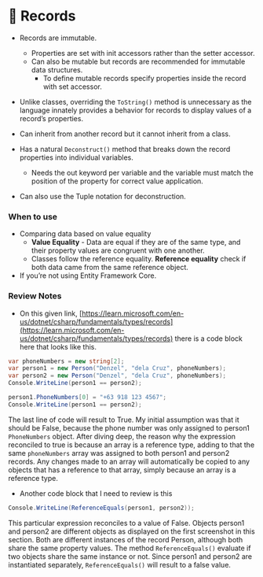 # 🏓 Records

- Records are immutable.
	- Properties are set with init accessors rather than the setter accessor.
	- Can also be mutable but records are recommended for immutable data structures.
		- To define mutable records specify properties inside the record with set accessor.
- Unlike classes, overriding the `ToString()` method is unnecessary as the language innately provides a behavior for records to display values of a record’s properties.
- Can inherit from another record but it cannot inherit from a class.

- Has a natural `Deconstruct()` method that breaks down the record properties into individual variables.
	- Needs the out keyword per variable and the variable must match the position of the property for correct value application.
- Can also use the Tuple notation for deconstruction.
### When to use

- Comparing data based on value equality
    - **Value Equality** - Data are equal if they are of the same type, and their property values are congruent with one another.
    - Classes follow the reference equality. **Reference equality** check if both data came from the same reference object.
- If you’re not using Entity Framework Core.

### Review Notes

- On this given link, [https://learn.microsoft.com/en-us/dotnet/csharp/fundamentals/types/records](https://learn.microsoft.com/en-us/dotnet/csharp/fundamentals/types/records) there is a code block here that looks like this.

```csharp
var phoneNumbers = new string[2];
var person1 = new Person("Denzel", "dela Cruz", phoneNumbers);
var person2 = new Person("Denzel", "dela Cruz", phoneNumbers);
Console.WriteLine(person1 == person2);

person1.PhoneNumbers[0] = "+63 918 123 4567";
Console.WriteLine(person1 == person2);
```

The last line of code will result to True. My initial assumption was that it should be False, because the phone number was only assigned to person1 `PhoneNumbers` object. After diving deep, the reason why the expression reconciled to true is because an array is a reference type, adding to that the same `phoneNumbers` array was assigned to both person1 and person2 records. Any changes made to an array will automatically be copied to any objects that has a reference to that array, simply because an array is a reference type.

- Another code block that I need to review is this

```csharp
Console.WriteLine(ReferenceEquals(person1, person2));
```

This particular expression reconciles to a value of False. Objects person1 and person2 are different objects as displayed on the first screenshot in this section. Both are different instances of the record Person, although both share the same property values. The method `ReferenceEquals()` evaluate if two objects share the same instance or not. Since person1 and person2 are instantiated separately, `ReferenceEquals()` will result to a false value.